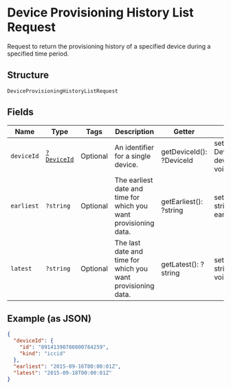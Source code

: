 
# Device Provisioning History List Request

Request to return the provisioning history of a specified device during a specified time period.

## Structure

`DeviceProvisioningHistoryListRequest`

## Fields

| Name | Type | Tags | Description | Getter | Setter |
|  --- | --- | --- | --- | --- | --- |
| `deviceId` | [`?DeviceId`](../../doc/models/device-id.md) | Optional | An identifier for a single device. | getDeviceId(): ?DeviceId | setDeviceId(?DeviceId deviceId): void |
| `earliest` | `?string` | Optional | The earliest date and time for which you want provisioning data. | getEarliest(): ?string | setEarliest(?string earliest): void |
| `latest` | `?string` | Optional | The last date and time for which you want provisioning data. | getLatest(): ?string | setLatest(?string latest): void |

## Example (as JSON)

```json
{
  "deviceId": {
    "id": "89141390780800784259",
    "kind": "iccid"
  },
  "earliest": "2015-09-16T00:00:01Z",
  "latest": "2015-09-18T00:00:01Z"
}
```

